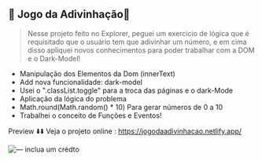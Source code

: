 ## 🔮 Jogo da Adivinhação🔮

> Nesse projeto feito no Explorer, peguei um exercicio de lógica que é requisitado que o usuário tem que adivinhar um número, e em cima disso apliquei novos conhecimentos para poder trabalhar com a DOM e o Dark-Model!

* Manipulação dos Elementos da Dom (innerText)
* Add nova funcionalidade: dark-model
* Usei o ".classList.toggle" para a troca das páginas e o dark-Mode
* Aplicação da lógica do problema
* Math.round(Math.random() * 10)  Para gerar números de 0 a 10
* Trabalhei o conceito de Funções e Eventos!


 
Preview ⬇️⬇️
Veja o projeto online : https://jogodaadivinhacao.netlify.app/

![— inclua um crédto](https://user-images.githubusercontent.com/107922389/182956395-991b2565-d383-4beb-a34e-1af9d8e983f4.gif)
